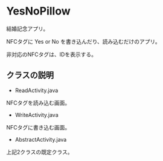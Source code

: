 YesNoPillow
=======

結婚記念アプリ。

NFCタグに Yes or No を書き込んだり、読み込むだけのアプリ。

非対応のNFCタグは、IDを表示する。

## クラスの説明

- ReadActivity.java

NFCタグを読み込む画面。

- WriteActivity.java

NFCタグに書き込む画面。

- AbstractActivity.java

上記2クラスの既定クラス。
